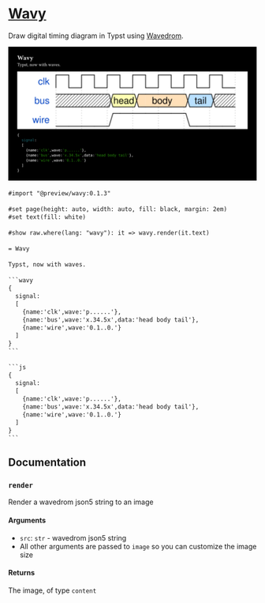 # [Wavy](https://github.com/Enter-tainer/wavy)

Draw digital timing diagram in Typst using [Wavedrom](https://wavedrom.com/).

![](wavy.svg)


````typ
#import "@preview/wavy:0.1.3"

#set page(height: auto, width: auto, fill: black, margin: 2em)
#set text(fill: white)

#show raw.where(lang: "wavy"): it => wavy.render(it.text)

= Wavy

Typst, now with waves.

```wavy
{
  signal:
  [
    {name:'clk',wave:'p......'},
    {name:'bus',wave:'x.34.5x',data:'head body tail'},
    {name:'wire',wave:'0.1..0.'}
  ]
}
```

```js
{
  signal:
  [
    {name:'clk',wave:'p......'},
    {name:'bus',wave:'x.34.5x',data:'head body tail'},
    {name:'wire',wave:'0.1..0.'}
  ]
}
```

````


## Documentation

### `render`

Render a wavedrom json5 string to an image

#### Arguments

* `src`: `str` - wavedrom json5 string
* All other arguments are passed to `image` so you can customize the image size

#### Returns

The image, of type `content`
